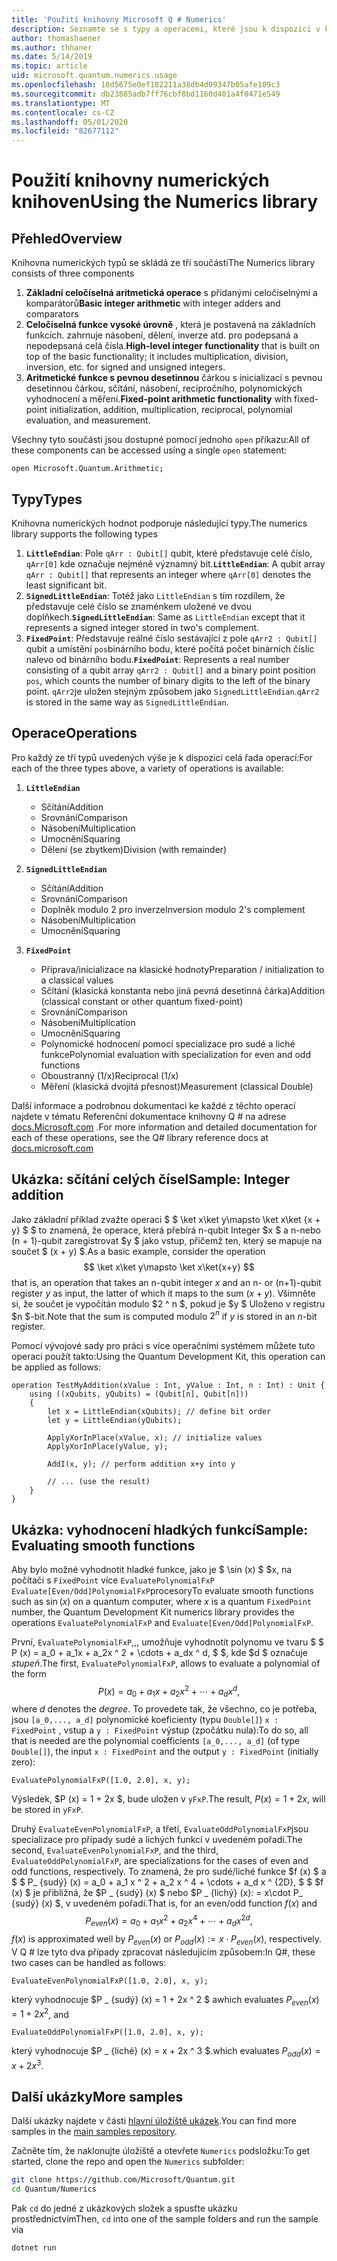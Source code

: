 ```yaml
---
title: 'Použití knihovny Microsoft Q # Numerics'
description: Seznamte se s typy a operacemi, které jsou k dispozici v knihovně numerických hodnot společnosti Microsoft.
author: thomashaener
ms.author: thhaner
ms.date: 5/14/2019
ms.topic: article
uid: microsoft.quantum.numerics.usage
ms.openlocfilehash: 10d5675e0ef182211a38db4d09347b05afe109c3
ms.sourcegitcommit: db23885adb7ff76cbf8bd1160d401a4f0471e549
ms.translationtype: MT
ms.contentlocale: cs-CZ
ms.lasthandoff: 05/01/2020
ms.locfileid: "82677112"
---
```

# <a name="using-the-numerics-library"></a><span data-ttu-id="157dc-103">Použití knihovny numerických knihoven</span><span class="sxs-lookup"><span data-stu-id="157dc-103">Using the Numerics library</span></span>

## <a name="overview"></a><span data-ttu-id="157dc-104">Přehled</span><span class="sxs-lookup"><span data-stu-id="157dc-104">Overview</span></span>

<span data-ttu-id="157dc-105">Knihovna numerických typů se skládá ze tří součástí</span><span class="sxs-lookup"><span data-stu-id="157dc-105">The Numerics library consists of three components</span></span>

1. <span data-ttu-id="157dc-106">**Základní celočíselná aritmetická operace** s přidanými celočíselnými a komparátorů</span><span class="sxs-lookup"><span data-stu-id="157dc-106">**Basic integer arithmetic** with integer adders and comparators</span></span>
1. <span data-ttu-id="157dc-107">**Celočíselná funkce vysoké úrovně** , která je postavená na základních funkcích. zahrnuje násobení, dělení, inverze atd.  pro podepsaná a nepodepsaná celá čísla.</span><span class="sxs-lookup"><span data-stu-id="157dc-107">**High-level integer functionality** that is built on top of the basic  functionality; it includes multiplication, division, inversion, etc.  for signed and unsigned integers.</span></span>
1. <span data-ttu-id="157dc-108">**Aritmetické funkce s pevnou desetinnou** čárkou s inicializací s pevnou desetinnou čárkou, sčítání, násobení, recipročního, polynomických vyhodnocení a měření.</span><span class="sxs-lookup"><span data-stu-id="157dc-108">**Fixed-point arithmetic functionality** with fixed-point initialization,  addition, multiplication, reciprocal, polynomial evaluation, and measurement.</span></span>

<span data-ttu-id="157dc-109">Všechny tyto součásti jsou dostupné pomocí jednoho `open` příkazu:</span><span class="sxs-lookup"><span data-stu-id="157dc-109">All of these components can be accessed using a single `open` statement:</span></span>
```qsharp
open Microsoft.Quantum.Arithmetic;
```

## <a name="types"></a><span data-ttu-id="157dc-110">Typy</span><span class="sxs-lookup"><span data-stu-id="157dc-110">Types</span></span>

<span data-ttu-id="157dc-111">Knihovna numerických hodnot podporuje následující typy.</span><span class="sxs-lookup"><span data-stu-id="157dc-111">The numerics library supports the following types</span></span>

1. <span data-ttu-id="157dc-112">**`LittleEndian`**: Pole `qArr : Qubit[]` qubit, které představuje celé číslo, `qArr[0]` kde označuje nejméně významný bit.</span><span class="sxs-lookup"><span data-stu-id="157dc-112">**`LittleEndian`**: A qubit array `qArr : Qubit[]` that represents an integer where `qArr[0]` denotes the least significant bit.</span></span>
1. <span data-ttu-id="157dc-113">**`SignedLittleEndian`**: Totéž jako `LittleEndian` s tím rozdílem, že představuje celé číslo se znaménkem uložené ve dvou doplňkech.</span><span class="sxs-lookup"><span data-stu-id="157dc-113">**`SignedLittleEndian`**: Same as `LittleEndian` except that it represents a signed integer stored in two's complement.</span></span>
1. <span data-ttu-id="157dc-114">**`FixedPoint`**: Představuje reálné číslo sestávající z pole `qArr2 : Qubit[]` qubit a umístění `pos`binárního bodu, které počítá počet binárních číslic nalevo od binárního bodu.</span><span class="sxs-lookup"><span data-stu-id="157dc-114">**`FixedPoint`**: Represents a real number consisting of a qubit array `qArr2 : Qubit[]` and a binary point position `pos`, which counts the number of binary digits to the left of the binary point.</span></span> <span data-ttu-id="157dc-115">`qArr2`je uložen stejným způsobem jako `SignedLittleEndian`.</span><span class="sxs-lookup"><span data-stu-id="157dc-115">`qArr2` is stored in the same way as `SignedLittleEndian`.</span></span>

## <a name="operations"></a><span data-ttu-id="157dc-116">Operace</span><span class="sxs-lookup"><span data-stu-id="157dc-116">Operations</span></span>

<span data-ttu-id="157dc-117">Pro každý ze tří typů uvedených výše je k dispozici celá řada operací:</span><span class="sxs-lookup"><span data-stu-id="157dc-117">For each of the three types above, a variety of operations is available:</span></span>

1. **`LittleEndian`**
    - <span data-ttu-id="157dc-118">Sčítání</span><span class="sxs-lookup"><span data-stu-id="157dc-118">Addition</span></span>
    - <span data-ttu-id="157dc-119">Srovnání</span><span class="sxs-lookup"><span data-stu-id="157dc-119">Comparison</span></span>
    - <span data-ttu-id="157dc-120">Násobení</span><span class="sxs-lookup"><span data-stu-id="157dc-120">Multiplication</span></span>
    - <span data-ttu-id="157dc-121">Umocnění</span><span class="sxs-lookup"><span data-stu-id="157dc-121">Squaring</span></span>
    - <span data-ttu-id="157dc-122">Dělení (se zbytkem)</span><span class="sxs-lookup"><span data-stu-id="157dc-122">Division (with remainder)</span></span>

1. **`SignedLittleEndian`**
    - <span data-ttu-id="157dc-123">Sčítání</span><span class="sxs-lookup"><span data-stu-id="157dc-123">Addition</span></span>
    - <span data-ttu-id="157dc-124">Srovnání</span><span class="sxs-lookup"><span data-stu-id="157dc-124">Comparison</span></span>
    - <span data-ttu-id="157dc-125">Doplněk modulo 2 pro inverze</span><span class="sxs-lookup"><span data-stu-id="157dc-125">Inversion modulo 2's complement</span></span>
    - <span data-ttu-id="157dc-126">Násobení</span><span class="sxs-lookup"><span data-stu-id="157dc-126">Multiplication</span></span>
    - <span data-ttu-id="157dc-127">Umocnění</span><span class="sxs-lookup"><span data-stu-id="157dc-127">Squaring</span></span>

1. **`FixedPoint`**
    - <span data-ttu-id="157dc-128">Příprava/inicializace na klasické hodnoty</span><span class="sxs-lookup"><span data-stu-id="157dc-128">Preparation / initialization to a classical values</span></span>
    - <span data-ttu-id="157dc-129">Sčítání (klasická konstanta nebo jiná pevná desetinná čárka)</span><span class="sxs-lookup"><span data-stu-id="157dc-129">Addition (classical constant or other quantum fixed-point)</span></span>
    - <span data-ttu-id="157dc-130">Srovnání</span><span class="sxs-lookup"><span data-stu-id="157dc-130">Comparison</span></span>
    - <span data-ttu-id="157dc-131">Násobení</span><span class="sxs-lookup"><span data-stu-id="157dc-131">Multiplication</span></span>
    - <span data-ttu-id="157dc-132">Umocnění</span><span class="sxs-lookup"><span data-stu-id="157dc-132">Squaring</span></span>
    - <span data-ttu-id="157dc-133">Polynomické hodnocení pomocí specializace pro sudé a liché funkce</span><span class="sxs-lookup"><span data-stu-id="157dc-133">Polynomial evaluation with specialization for even and odd functions</span></span>
    - <span data-ttu-id="157dc-134">Oboustranný (1/x)</span><span class="sxs-lookup"><span data-stu-id="157dc-134">Reciprocal (1/x)</span></span>
    - <span data-ttu-id="157dc-135">Měření (klasická dvojitá přesnost)</span><span class="sxs-lookup"><span data-stu-id="157dc-135">Measurement (classical Double)</span></span>

<span data-ttu-id="157dc-136">Další informace a podrobnou dokumentaci ke každé z těchto operací najdete v tématu Referenční dokumentace knihovny Q # na adrese [docs.Microsoft.com](https://docs.microsoft.com/quantum) .</span><span class="sxs-lookup"><span data-stu-id="157dc-136">For more information and detailed documentation for each of these operations, see the Q# library reference docs at [docs.microsoft.com](https://docs.microsoft.com/quantum)</span></span>

## <a name="sample-integer-addition"></a><span data-ttu-id="157dc-137">Ukázka: sčítání celých čísel</span><span class="sxs-lookup"><span data-stu-id="157dc-137">Sample: Integer addition</span></span>

<span data-ttu-id="157dc-138">Jako základní příklad zvažte operaci $ $ \ket x\ket y\mapsto \ket x\ket {x + y} $ $ to znamená, že operace, která přebírá n-qubit Integer $x $ a n-nebo (n + 1)-qubit zaregistrovat $y $ jako vstup, přičemž ten, který se mapuje na součet $ (x + y) $.</span><span class="sxs-lookup"><span data-stu-id="157dc-138">As a basic example, consider the operation $$ \ket x\ket y\mapsto \ket x\ket{x+y} $$ that is, an operation that takes an n-qubit integer $x$ and an n- or (n+1)-qubit register $y$ as input, the latter of which it maps to the sum $(x+y)$.</span></span> <span data-ttu-id="157dc-139">Všimněte si, že součet je vypočítán modulo $2 ^ n $, pokud je $y $ Uloženo v registru $n $-bit.</span><span class="sxs-lookup"><span data-stu-id="157dc-139">Note that the sum is computed modulo $2^n$ if $y$ is stored in an $n$-bit register.</span></span>

<span data-ttu-id="157dc-140">Pomocí vývojové sady pro práci s více operačními systémem můžete tuto operaci použít takto:</span><span class="sxs-lookup"><span data-stu-id="157dc-140">Using the Quantum Development Kit, this operation can be applied as follows:</span></span>
```qsharp
operation TestMyAddition(xValue : Int, yValue : Int, n : Int) : Unit {
    using ((xQubits, yQubits) = (Qubit[n], Qubit[n]))
    {
        let x = LittleEndian(xQubits); // define bit order
        let y = LittleEndian(yQubits);
        
        ApplyXorInPlace(xValue, x); // initialize values
        ApplyXorInPlace(yValue, y);
        
        AddI(x, y); // perform addition x+y into y
        
        // ... (use the result)
    }
}
```

## <a name="sample-evaluating-smooth-functions"></a><span data-ttu-id="157dc-141">Ukázka: vyhodnocení hladkých funkcí</span><span class="sxs-lookup"><span data-stu-id="157dc-141">Sample: Evaluating smooth functions</span></span>

<span data-ttu-id="157dc-142">Aby bylo možné vyhodnotit hladké funkce, jako je $ \sin (x) $ $x, na počítači s `FixedPoint` více `EvaluatePolynomialFxP` `Evaluate[Even/Odd]PolynomialFxP`procesory</span><span class="sxs-lookup"><span data-stu-id="157dc-142">To evaluate smooth functions such as $\sin(x)$ on a quantum computer, where $x$ is a quantum `FixedPoint` number, the Quantum Development Kit numerics library provides the operations `EvaluatePolynomialFxP` and `Evaluate[Even/Odd]PolynomialFxP`.</span></span>

<span data-ttu-id="157dc-143">První, `EvaluatePolynomialFxP`,,, umožňuje vyhodnotit polynomu ve tvaru $ $ P (x) = a_0 + a_1x + a_2x ^ 2 + \cdots + a_dx ^ d, $ $, kde $d $ označuje *stupeň*.</span><span class="sxs-lookup"><span data-stu-id="157dc-143">The first, `EvaluatePolynomialFxP`, allows to evaluate a polynomial of the form $$ P(x) = a_0 + a_1x + a_2x^2 + \cdots + a_dx^d, $$ where $d$ denotes the *degree*.</span></span> <span data-ttu-id="157dc-144">To provedete tak, že všechno, co je potřeba, jsou `[a_0,..., a_d]` polynomické koeficienty (typu `Double[]`) `x : FixedPoint` , vstup a `y : FixedPoint` výstup (zpočátku nula):</span><span class="sxs-lookup"><span data-stu-id="157dc-144">To do so, all that is needed are the polynomial coefficients `[a_0,..., a_d]` (of type `Double[]`), the input `x : FixedPoint` and the output `y : FixedPoint` (initially zero):</span></span>
```qsharp
EvaluatePolynomialFxP([1.0, 2.0], x, y);
```
<span data-ttu-id="157dc-145">Výsledek, $P (x) = 1 + 2x $, bude uložen v `yFxP`.</span><span class="sxs-lookup"><span data-stu-id="157dc-145">The result, $P(x)=1+2x$, will be stored in `yFxP`.</span></span>

<span data-ttu-id="157dc-146">Druhý `EvaluateEvenPolynomialFxP`, a třetí, `EvaluateOddPolynomialFxP`jsou specializace pro případy sudé a lichých funkcí v uvedeném pořadí.</span><span class="sxs-lookup"><span data-stu-id="157dc-146">The second, `EvaluateEvenPolynomialFxP`, and the third, `EvaluateOddPolynomialFxP`, are specializations for the cases of even and odd functions, respectively.</span></span> <span data-ttu-id="157dc-147">To znamená, že pro sudé/liché funkce $f (x) $ a $ $ P_ {sudý} (x) = a_0 + a_1 x ^ 2 + a_2 x ^ 4 + \cdots + a_d x ^ {2D}, $ $ $f (x) $ je přibližná, že $P _ {sudý} (x) $ nebo $P _ {lichý} (x): = x\cdot P_ {sudý} (x) $, v uvedeném pořadí.</span><span class="sxs-lookup"><span data-stu-id="157dc-147">That is, for an even/odd function $f(x)$ and $$ P_{even}(x)=a_0 + a_1 x^2 + a_2 x^4 + \cdots + a_d x^{2d}, $$ $f(x)$ is approximated well by $P_{even}(x)$ or $P_{odd}(x) := x\cdot P_{even}(x)$, respectively.</span></span>
<span data-ttu-id="157dc-148">V Q # lze tyto dva případy zpracovat následujícím způsobem:</span><span class="sxs-lookup"><span data-stu-id="157dc-148">In Q#, these two cases can be handled as follows:</span></span>
```qsharp
EvaluateEvenPolynomialFxP([1.0, 2.0], x, y);
```
<span data-ttu-id="157dc-149">který vyhodnocuje $P _ {sudý} (x) = 1 + 2x ^ 2 $ a</span><span class="sxs-lookup"><span data-stu-id="157dc-149">which evaluates $P_{even}(x) = 1 + 2x^2$, and</span></span>
```qsharp
EvaluateOddPolynomialFxP([1.0, 2.0], x, y);
```
<span data-ttu-id="157dc-150">který vyhodnocuje $P _ {liché} (x) = x + 2x ^ 3 $.</span><span class="sxs-lookup"><span data-stu-id="157dc-150">which evaluates $P_{odd}(x) = x + 2x^3$.</span></span>

## <a name="more-samples"></a><span data-ttu-id="157dc-151">Další ukázky</span><span class="sxs-lookup"><span data-stu-id="157dc-151">More samples</span></span>

<span data-ttu-id="157dc-152">Další ukázky najdete v části [hlavní úložiště ukázek](https://github.com/Microsoft/Quantum).</span><span class="sxs-lookup"><span data-stu-id="157dc-152">You can find more samples in the [main samples repository](https://github.com/Microsoft/Quantum).</span></span>

<span data-ttu-id="157dc-153">Začněte tím, že naklonujte úložiště a otevřete `Numerics` podsložku:</span><span class="sxs-lookup"><span data-stu-id="157dc-153">To get started, clone the repo and open the `Numerics` subfolder:</span></span>

```bash
git clone https://github.com/Microsoft/Quantum.git
cd Quantum/Numerics
```

<span data-ttu-id="157dc-154">Pak `cd` do jedné z ukázkových složek a spusťte ukázku prostřednictvím</span><span class="sxs-lookup"><span data-stu-id="157dc-154">Then, `cd` into one of the sample folders and run the sample via</span></span>

```bash
dotnet run
```
